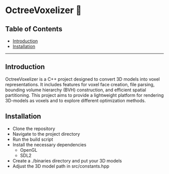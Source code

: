 # OctreeVoxelizer 🎲

## Table of Contents
- [Introduction](#Introduction)
- [Installation](#Installation)

---

## Introduction 
OctreeVoxelizer is a C++ project designed to convert 3D models into voxel representations. 
It includes features for voxel face creation, file parsing, bounding volume hierarchy (BVH)
construction, and efficient spatial partitioning. This project aims to provide a lightweight
platform for rendering 3D-models as voxels and to explore different optimization methods. 

## Installation

- Clone the repository
- Navigate to the project directory
- Run the build script
- Install the necessary dependencies 
  - OpenGL 
  - SDL2 
- Create a ./binaries directory and put your 3D models 
- Adjust the 3D model path in src/constants.hpp 


